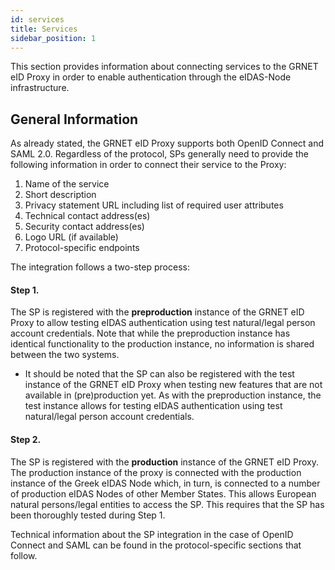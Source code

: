 ```yaml
---
id: services
title: Services 
sidebar_position: 1
---
```


This section provides information about connecting services to the GRNET eID Proxy in order to enable authentication through the eIDAS-Node infrastructure.


## General Information

As already stated, the GRNET eID Proxy supports both OpenID Connect and SAML 2.0. Regardless of the protocol, SPs generally need to provide the following information in order to connect their service to the Proxy:

1. Name of the service
2. Short description
3. Privacy statement URL including list of required user attributes
4. Technical contact address(es)
5. Security contact address(es)
6. Logo URL (if available)
7. Protocol-specific endpoints

The integration follows a two-step process:

#### Step 1.
The SP is registered with the **preproduction** instance of the GRNET eID Proxy to allow testing eIDAS authentication using test natural/legal person account credentials. Note that while the preproduction instance has identical functionality to the production instance, no information is shared between the two systems.
* It should be noted that the SP can also be registered with the test instance of the GRNET eID Proxy when testing new features that are not available in (pre)production yet. As with the preproduction instance, the test instance allows for testing eIDAS authentication using test natural/legal person account credentials.

#### Step 2.
The SP is registered with the **production** instance of the GRNET eID Proxy. The production instance of the proxy is connected with the production instance of the Greek eIDAS Node which, in turn, is connected to a number of production eIDAS Nodes of other Member States. This allows European natural persons/legal entities to access the SP. This requires that the SP has been thoroughly tested during Step 1.

Technical information about the SP integration in the case of OpenID Connect and SAML can be found in the protocol-specific sections that follow.

